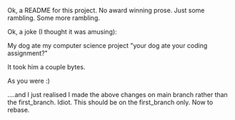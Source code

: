 Ok, a README for this project.
No award winning prose. Just some rambling.
Some more rambling.

Ok, a joke (I thought it was amusing):

My dog ate my computer science project
"your dog ate your coding assignment?"


It took him a couple bytes.



As you were :)

....and I just realised I made the above changes on main branch rather than the first_branch. Idiot.
This should be on the first_branch only. Now to rebase.
